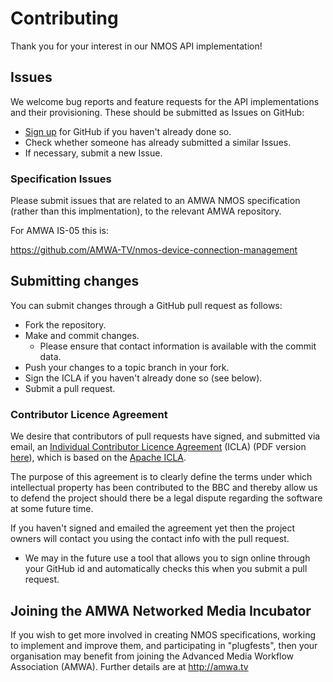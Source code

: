 # Contributing

Thank you for your interest in our NMOS API implementation!

## Issues

We welcome bug reports and feature requests for the API implementations and their provisioning.  These should be submitted as Issues on GitHub:

- [Sign up][join] for GitHub if you haven't already done so.
- Check whether someone has already submitted a similar Issues.
- If necessary, submit a new Issue.

### Specification Issues

Please submit issues that are related to an AMWA NMOS specification (rather than this implmentation), to the relevant AMWA repository.  

For AMWA IS-05 this is:

https://github.com/AMWA-TV/nmos-device-connection-management

## Submitting changes

You can submit changes through a GitHub pull request as follows:

* Fork the repository.
* Make and commit changes.
  - Please ensure that contact information is available with the commit data.
* Push your changes to a topic branch in your fork.
* Sign the ICLA if you haven't already done so (see below).
* Submit a pull request.

### Contributor Licence Agreement

We desire that contributors of pull requests have signed, and submitted via email, an [Individual Contributor Licence Agreement][ICLA] (ICLA) (PDF version [here][ICLA-pdf]), which is based on the [Apache ICLA][Apache-ICLA].

The purpose of this agreement is to clearly define the terms under which intellectual property has been contributed to the BBC and thereby allow us to defend the project should there be a legal dispute regarding the software at some future time.

If you haven't signed and emailed the agreement yet then the project owners will contact you using the contact info with the pull request.

  * We may in the future use a tool that allows you to sign online through your GitHub id and automatically checks this when you submit a pull request.


## Joining the AMWA Networked Media Incubator

If you wish to get more involved in creating NMOS specifications, working to implement and improve them, and participating in "plugfests", then your organisation may benefit from joining the Advanced Media Workflow Association (AMWA). Further details are at http://amwa.tv


  [join]: https://github.com/join "GitHub sign-up"

  [ICLA]: ICLA.md "ICLA"

  [ICLA-pdf]: ICLA.pdf "ICLA in PDF"

  [Apache-ICLA]: https://www.apache.org/licenses/icla.pdf "Apache ICLA"
